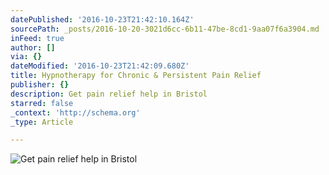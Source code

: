 ```yaml
---
datePublished: '2016-10-23T21:42:10.164Z'
sourcePath: _posts/2016-10-20-3021d6cc-6b11-47be-8cd1-9aa07f6a3904.md
inFeed: true
author: []
via: {}
dateModified: '2016-10-23T21:42:09.680Z'
title: Hypnotherapy for Chronic & Persistent Pain Relief
publisher: {}
description: Get pain relief help in Bristol
starred: false
_context: 'http://schema.org'
_type: Article

---
```

![Get pain relief help in Bristol](https://the-grid-user-content.s3-us-west-2.amazonaws.com/61b65529-24a9-4f8a-92e7-776a1892ecf3.jpg)